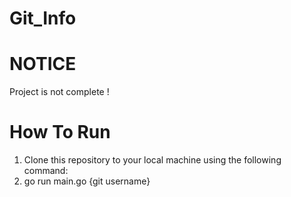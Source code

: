 # Git_Info

# NOTICE
Project is not complete !

# How To Run
1. Clone this repository to your local machine using the following command:
2. go run main.go {git username}